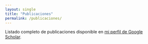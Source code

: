 ```yaml
---
layout: single
title: "Publicaciones"
permalink: /publicaciones/
---
```


Listado completo de publicaciones disponible en [mi perfil de Google Scholar](https://scholar.google.com/citations?user=XfqmemEAAAAJ&hl=es).
